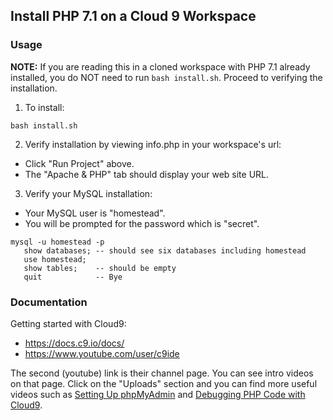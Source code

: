 ## Install PHP 7.1 on a Cloud 9 Workspace

### Usage

**NOTE:** If you are reading this in a cloned workspace with PHP 7.1 already installed,
you do NOT need to run `bash install.sh`. Proceed to verifying the installation.

1. To install:

```
bash install.sh
```

2. Verify installation by viewing info.php in your workspace's url:

* Click "Run Project" above.
* The "Apache & PHP" tab should display your web site URL.

3. Verify your MySQL installation:

* Your MySQL user is "homestead".
* You will be prompted for the password which is "secret".

```
mysql -u homestead -p
   show databases; -- should see six databases including homestead
   use homestead;
   show tables;    -- should be empty
   quit            -- Bye
```

### Documentation

Getting started with Cloud9:

* https://docs.c9.io/docs/
* https://www.youtube.com/user/c9ide

The second (youtube) link is their channel page. You can see intro videos on that page.
Click on the "Uploads" section and you can find more useful videos such as
[Setting Up phpMyAdmin](https://www.youtube.com/watch?v=71BJF3HQzZQ) and
[Debugging PHP Code with Cloud9](https://www.youtube.com/watch?v=l5HxwCMTMz8).